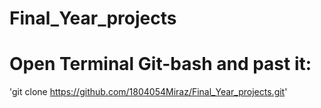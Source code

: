 # Final_Year_projects
# Open Terminal Git-bash and past it:
'git clone https://github.com/1804054Miraz/Final_Year_projects.git'
